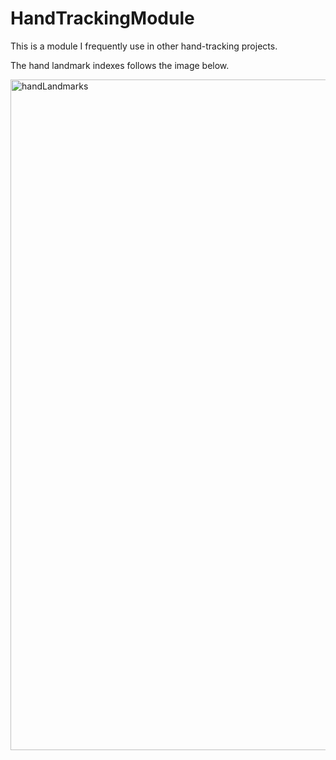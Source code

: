 # HandTrackingModule
This is a module I frequently use in other hand-tracking projects.

The hand landmark indexes follows the image below.

<img width="1073" alt="handLandmarks" src="https://github.com/Darrenheihei/HandTrackingModule/assets/143731040/42eca332-5a0b-4dcd-9442-c014dc4ce3e6">

